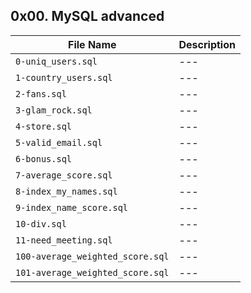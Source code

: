 ## 0x00. MySQL advanced

| File Name | Description     |
| ------------ | ------------    |
| `0-uniq_users.sql` | --- |
| `1-country_users.sql` | --- |
| `2-fans.sql` | --- |
| `3-glam_rock.sql` | --- |
| `4-store.sql` | --- |
| `5-valid_email.sql` | --- |
| `6-bonus.sql` | --- |
| `7-average_score.sql` | --- |
| `8-index_my_names.sql` | --- |
| `9-index_name_score.sql` | --- |
| `10-div.sql` | --- |
| `11-need_meeting.sql` | --- |
| `100-average_weighted_score.sql` | --- |
| `101-average_weighted_score.sql` | --- |
